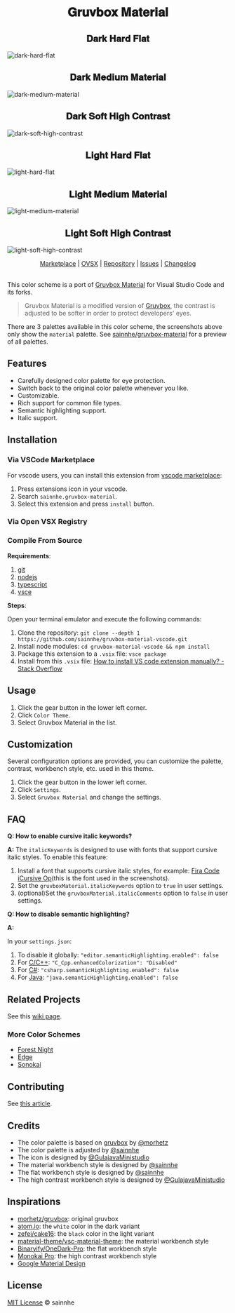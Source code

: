<h1 align="center">
𝐆𝐫𝐮𝐯𝐛𝐨𝐱 𝐌𝐚𝐭𝐞𝐫𝐢𝐚𝐥
</h1>

<h2 align="center">
𝐃𝐚𝐫𝐤 𝐇𝐚𝐫𝐝 𝐅𝐥𝐚𝐭
</h2>

![dark-hard-flat](https://gitlab.com/sainnhe/img/-/raw/master/gm-vsc-dark-hard-flat.png)

<h2 align="center">
𝐃𝐚𝐫𝐤 𝐌𝐞𝐝𝐢𝐮𝐦 𝐌𝐚𝐭𝐞𝐫𝐢𝐚𝐥
</h2>

![dark-medium-material](https://gitlab.com/sainnhe/img/-/raw/master/gm-vsc-dark-medium-material.png)

<h2 align="center">
𝐃𝐚𝐫𝐤 𝐒𝐨𝐟𝐭 𝐇𝐢𝐠𝐡 𝐂𝐨𝐧𝐭𝐫𝐚𝐬𝐭
</h2>

![dark-soft-high-contrast](https://gitlab.com/sainnhe/img/-/raw/master/gm-vsc-dark-soft-high-contrast.png)

<h2 align="center">
𝐋𝐢𝐠𝐡𝐭 𝐇𝐚𝐫𝐝 𝐅𝐥𝐚𝐭
</h2>

![light-hard-flat](https://gitlab.com/sainnhe/img/-/raw/master/gm-vsc-light-hard-flat.png)

<h2 align="center">
𝐋𝐢𝐠𝐡𝐭 𝐌𝐞𝐝𝐢𝐮𝐦 𝐌𝐚𝐭𝐞𝐫𝐢𝐚𝐥
</h2>

![light-medium-material](https://gitlab.com/sainnhe/img/-/raw/master/gm-vsc-light-medium-material.png)

<h2 align="center">
𝐋𝐢𝐠𝐡𝐭 𝐒𝐨𝐟𝐭 𝐇𝐢𝐠𝐡 𝐂𝐨𝐧𝐭𝐫𝐚𝐬𝐭
</h2>

![light-soft-high-contrast](https://gitlab.com/sainnhe/img/-/raw/master/gm-vsc-light-soft-high-contrast.png)

<p align="center">
  <a href="https://marketplace.visualstudio.com/items?itemName=sainnhe.gruvbox-material">Marketplace</a> |
  <a href="https://open-vsx.org/extension/sainnhe/gruvbox-material">OVSX</a> |
  <a href="https://github.com/sainnhe/gruvbox-material-vscode">Repository</a> |
  <a href="https://github.com/sainnhe/gruvbox-material-vscode/issues">Issues</a> |
  <a href="https://github.com/sainnhe/gruvbox-material-vscode/blob/master/CHANGELOG.md">Changelog</a>
  <br><br>
</p>

This color scheme is a port of [Gruvbox Material](https://github.com/sainnhe/gruvbox-material) for Visual Studio Code and its forks.

> Gruvbox Material is a modified version of [Gruvbox](https://github.com/morhetz/gruvbox), the contrast is adjusted to be softer in order to protect developers' eyes.

There are 3 palettes available in this color scheme, the screenshots above only show the `material` palette. See [sainnhe/gruvbox-material](https://github.com/sainnhe/gruvbox-material) for a preview of all palettes.

## Features

- Carefully designed color palette for eye protection.
- Switch back to the original color palette whenever you like.
- Customizable.
- Rich support for common file types.
- Semantic highlighting support.
- Italic support.

## Installation

### Via VSCode Marketplace

For vscode users, you can install this extension from [vscode marketplace](https://marketplace.visualstudio.com/items?itemName=sainnhe.gruvbox-material):

1. Press extensions icon in your vscode.
2. Search `sainnhe.gruvbox-material`.
3. Select this extension and press `install` button.

### Via Open VSX Registry

### Compile From Source

**Requirements**:

1. [git](git-scm.com/)
2. [nodejs](https://nodejs.org/en/download/)
3. [typescript](https://www.typescriptlang.org/index.html#download-links)
4. [vsce](https://www.npmjs.com/package/vsce)

**Steps**:

Open your terminal emulator and execute the following commands:

1. Clone the repository: `git clone --depth 1 https://github.com/sainnhe/gruvbox-material-vscode.git`
2. Install node modules: `cd gruvbox-material-vscode && npm install`
3. Package this extension to a `.vsix` file: `vsce package`
4. Install from this `.vsix` file: [How to install VS code extension manually? - Stack Overflow](https://stackoverflow.com/questions/37071388/how-can-i-install-visual-studio-code-extensions-offline)

## Usage

1. Click the gear button in the lower left corner.
2. Click `Color Theme`.
3. Select Gruvbox Material in the list.

## Customization

Several configuration options are provided, you can customize the palette, contrast, workbench style, etc. used in this theme.

1. Click the gear button in the lower left corner.
2. Click `Settings`.
3. Select `Gruvbox Material` and change the settings.

## FAQ

**Q: How to enable cursive italic keywords?**

**A:** The `italicKeywords` is designed to use with fonts that support cursive italic styles. To enable this feature:

1. Install a font that supports cursive italic styles, for example: [Fira Code iCursive Op](https://github.com/sainnhe/icursive-nerd-font)(this is the font used in the screenshots).
2. Set the `gruvboxMaterial.italicKeywords` option to `true` in user settings.
3. (optional)Set the `gruvboxMaterial.italicComments` option to `false` in user settings.

**Q: How to disable semantic highlighting?**

**A:**

In your `settings.json`:

1. To disable it globally: `"editor.semanticHighlighting.enabled": false`
2. For [C/C++](https://marketplace.visualstudio.com/items?itemName=ms-vscode.cpptools): `"C_Cpp.enhancedColorization": "Disabled"`
3. For [C#](https://marketplace.visualstudio.com/items?itemName=ms-dotnettools.csharp): `"csharp.semanticHighlighting.enabled": false`
4. For [Java](https://marketplace.visualstudio.com/items?itemName=redhat.java): `"java.semanticHighlighting.enabled": false`

## Related Projects

See this [wiki page](https://github.com/sainnhe/gruvbox-material/wiki/Related-Projects).

### More Color Schemes

- [Forest Night](https://marketplace.visualstudio.com/items?itemName=sainnhe.forest-night)
- [Edge](https://marketplace.visualstudio.com/items?itemName=sainnhe.edge)
- [Sonokai](https://marketplace.visualstudio.com/items?itemName=sainnhe.sonokai)

## Contributing

See [this article](https://www.sainnhe.dev/post/gruvbox-material-vscode-contrib/).

## Credits

- The color palette is based on [gruvbox](https://github.com/morhetz/gruvbox) by [@morhetz](https://github.com/morhetz)
- The color palette is adjusted by [@sainnhe](https://github.com/sainnhe)
- The icon is designed by [@GulajavaMinistudio](https://github.com/GulajavaMinistudio)
- The material workbench style is designed by [@sainnhe](https://github.com/sainnhe)
- The flat workbench style is designed by [@sainnhe](https://github.com/sainnhe)
- The high contrast workbench style is designed by [@GulajavaMinistudio](https://github.com/GulajavaMinistudio)

## Inspirations

- [morhetz/gruvbox](https://github.com/morhetz/gruvbox): original gruvbox
- [atom.io](https://atom.io): the `white` color in the dark variant
- [zefei/cake16](https://github.com/zefei/cake16): the `black` color in the light variant
- [material-theme/vsc-material-theme](https://github.com/material-theme/vsc-material-theme): the material workbench style
- [Binaryify/OneDark-Pro](https://github.com/Binaryify/OneDark-Pro): the flat workbench style
- [Monokai Pro](https://monokai.pro/vscode): the high contrast workbench style
- [Google Material Design](https://www.material.io)

## License

[MIT License](https://github.com/sainnhe/gruvbox-material-vscode/blob/master/LICENSE) © sainnhe
